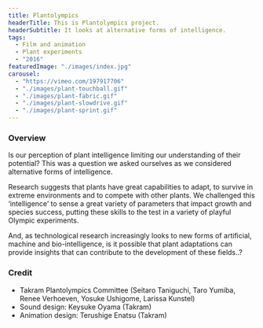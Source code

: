 ```yaml
---
title: Plantolympics
headerTitle: This is Plantolympics project.
headerSubtitle: It looks at alternative forms of intelligence.
tags:
  - Film and animation
  - Plant experiments
  - "2016"
featuredImage: "./images/index.jpg"
carousel:
  - "https://vimeo.com/197917706"
  - "./images/plant-touchball.gif"
  - "./images/plant-fabric.gif"
  - "./images/plant-slowdrive.gif"
  - "./images/plant-sprint.gif"
---
```


### Overview

Is our perception of plant intelligence limiting our understanding of their potential? This was a question we asked ourselves as we considered alternative forms of intelligence.

Research suggests that plants have great capabilities to adapt, to survive in extreme environments and to compete with other plants. We challenged this ‘intelligence’ to sense a great variety of parameters that impact growth and species success, putting these skills to the test in a variety of playful Olympic experiments.

And, as technological research increasingly looks to new forms of artificial, machine and bio-intelligence, is it possible that plant adaptations can provide insights that can contribute to the development of these fields..?

### Credit

* Takram Plantolympics Committee (Seitaro Taniguchi, Taro Yumiba, Renee Verhoeven, Yosuke Ushigome, Larissa Kunstel)
* Sound design: Keysuke Oyama (Takram)
* Animation design: Terushige Enatsu (Takram)
